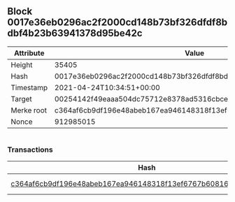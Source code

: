 ## Block 0017e36eb0296ac2f2000cd148b73bf326dfdf8bdbf4b23b63941378d95be42c

Attribute | Value
--- | ---
Height | 35405
Hash | 0017e36eb0296ac2f2000cd148b73bf326dfdf8bdbf4b23b63941378d95be42c
Timestamp | 2021-04-24T10:34:51+00:00
Target | 00254142f49eaaa504dc75712e8378ad5316cbcead634704b3734b6271167cc4
Merke root | c364af6cb9df196e48abeb167ea946148318f13ef6767b60816464fd16bf0948
Nonce | 912985015

```

```

### Transactions

Hash | Amount
--- | ---
[c364af6cb9df196e48abeb167ea946148318f13ef6767b60816464fd16bf0948](c364af6cb9df196e48abeb167ea946148318f13ef6767b60816464fd16bf0948.md) | 10.00000000 SKEPTI 
